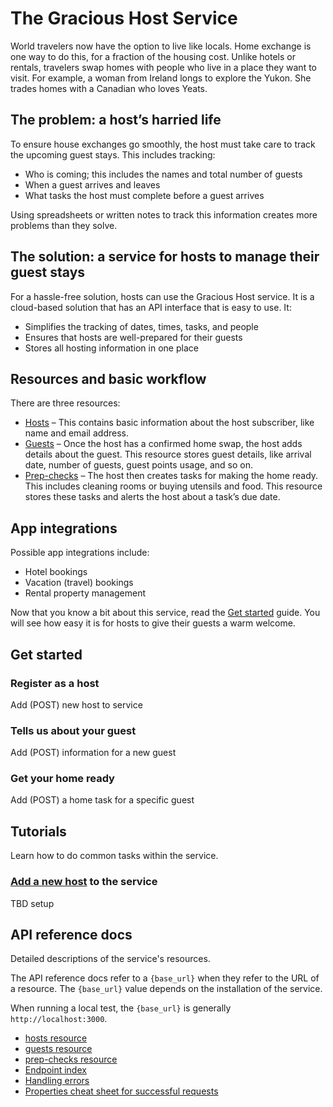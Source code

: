 
# The Gracious Host Service


World travelers now have the option to live like locals. Home exchange is one way to do this, for a fraction of the housing cost. Unlike hotels or rentals, travelers swap homes with people who live in a place they want to visit. For example, a woman from Ireland longs to explore the Yukon. She trades homes with a Canadian who loves Yeats.

## The problem: a host’s harried life  

To ensure house exchanges go smoothly, the host must take care to track the upcoming guest stays. This includes tracking:

* Who is coming; this includes the names and total number of guests
* When a guest arrives and leaves
* What tasks the host must complete before a guest arrives

Using spreadsheets or written notes to track this information creates more problems than they solve.

## The solution: a service for hosts to manage their guest stays

For a hassle-free solution, hosts can use the Gracious Host service. It is a cloud-based solution that has an API interface that is easy to use. It:

* Simplifies the tracking of dates, times, tasks, and people
* Ensures that hosts are well-prepared for their guests
* Stores all hosting information in one place

## Resources and basic workflow

There are three resources:

* [Hosts](api/users.md) – This contains basic information about the host subscriber, like name and email address.
* [Guests](api/house_exchanges.md) – Once the host has a confirmed home swap, the host adds details about the guest. This resource stores guest details, like arrival date, number of guests, guest points usage, and so on.
* [Prep-checks](api/prep_checks.md) – The host then creates tasks for making the home ready. This includes cleaning rooms or buying utensils and food. This resource stores these tasks and alerts the host about a task’s due date.

## App integrations

Possible app integrations include:

* Hotel bookings
* Vacation (travel) bookings
* Rental property management

Now that you know a bit about this service, read the [Get started](#get-started) guide. You will see how easy it is for hosts to give their guests a warm welcome.

## Get started

### Register as a host

Add (POST) new host to service

### Tells us about your guest

Add (POST) information for a new guest

### Get your home ready

Add (POST) a home task for a specific guest

## Tutorials

Learn how to do common tasks within the service.


### [Add a new host](tutorials/tutorial-add-new-host.md) to the service

TBD setup

## API reference docs

Detailed descriptions of the service's resources.

The API reference docs refer to a `{base_url}` when they
refer to the URL of a resource. The `{base_url}` value depends
on the installation of the service.

When running a local test, the `{base_url}` is
generally `http://localhost:3000`.

* [hosts resource](api/users.md)
* [guests resource](api/house_exchanges.md)
* [prep-checks resource](api/prep_checks.md)
* [Endpoint index](TBD)
* [Handling errors](TBD)
* [Properties cheat sheet for successful requests](TBD)
